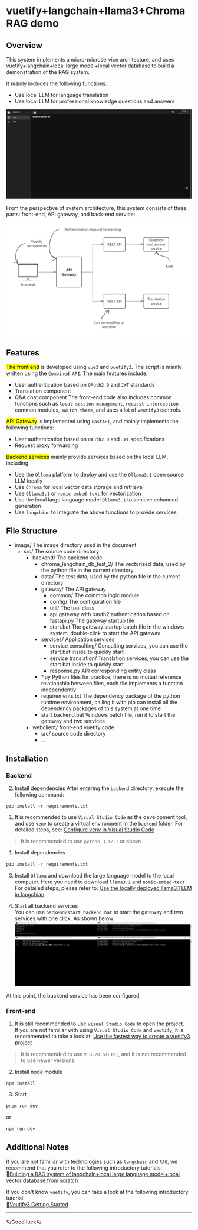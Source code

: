 # vuetify+langchain+llama3+Chroma RAG demo

## Overview
This system implements a micro-microservice architecture, and uses vuetify+langchain+local large model+local vector database to build a demonstration of the RAG system.   

It mainly includes the following functions:
- Use local LLM for language translation
- Use local LLM for professional knowledge questions and answers 

![demo](image/vuetify_langchian_rag_demo.gif) 

From the perspective of system architecture, this system consists of three parts: front-end, API gateway, and back-end service:
![Architecture](image/arch_en.png)

## Features

<mark>The front end</mark> is developed using `vue3` and `vuetify3`. The script is mainly written using the `Combined API`. The main features include:  
- User authentication based on `OAuth2.0` and `JWT` standards
- Translation component
- Q&A chat component
The front-end code also includes common functions such as `local session management`, `request interception` common modules, `switch theme`, and uses a lot of `veutify3` controls.

<mark>API Gateway</mark> is implemented using `FastAPI`, and mainly implements the following functions:
- User authentication based on `OAuth2.0` and `JWT` specifications
- Request proxy forwarding

<mark>Backend services</mark> mainly provide services based on the local LLM, including:
- Use the `Ollama` platform to deploy and use the `Ollama3.1` open source LLM locally
- Use `Chroma` for local vector data storage and retrieval
- Use `Ollama3.1` or `nomic-embed-text` for vectorization
- Use the local large language model `Ollama3.1` to achieve enhanced generation
- Use `langchian` to integrate the above functions to provide services

## File Structure
- image/ The image directory used in the document
    - src/ The source code directory
        - backend/ The backend code
            - chroma_langchain_db_test_2/ The vectorized data, used by the python file in the current directory
            - data/ The test data, used by the python file in the current directory
            - gateway/ The API gateway
                - common/ The common logic module
                - config/ The configuration file
                - util/ The tool class
                - api gateway with oauth2 authentication based on fastapi.py The gateway startup file
                - start.bat The gateway startup batch file in the windows system, double-click to start the API gateway
            - services/ Application services
                - service consulting/ Consulting services, you can use the start.bat inside to quickly start
                - service translation/ Translation services, you can use the start.bat inside to quickly start
                - response.py API corresponding entity class
            - *.py Python files for practice, there is no mutual reference relationship between files, each file implements a function independently
            - requirements.txt The dependency package of the python runtime environment, calling it with pip can install all the dependency packages of this system at one time
            - start backend.bat Windows batch file, run it to start the gateway and two services
        - webclient/ front-end vuetify code
            - src/ source code directory
            - ...

## Installation

### Backend
2. Install dependencies
After entering the `backend` directory, execute the following command:
```shell
pip install -r requirements.txt
```

1. It is recommended to use `Visual Studio Code` as the development tool, and use `venv` to create a virtual environment in the `backend` folder.
For detailed steps, see: [Configure venv in Visual Studio Code](http://www.wfcoding.com/articles/practice/0101%E5%9C%A8visual-studio-code%E4%B8%AD%E9%85%8D%E7%BD%AEvenv/)
> It is recommended to use `python 3.12.1` or above

1.  Install dependencies
```cmd
pip install -r requirements.txt
```

3. Install `Ollama` and download the large language model to the local computer. Here you need to download `llama3.1` and `nomic-embed-text`  
For detailed steps, please refer to: [Use the locally deployed llama3.1 LLM in langchian](http://www.wfcoding.com/articles/practice/0102%E5%9C%A8langchian%E4%B8%AD%E4%BD%BF%E7%94%A8%E6%9C%AC%E5%9C%B0%E9%83%A8%E7%BD%B2%E7%9A%84llama3%E5%A4%A7%E6%A8%A1%E5%9E%8B/)

4. Start all backend services  
You can use `backend/start backend.bat` to start the gateway and two services with one click. As shown below:  
![Started backend service](image/backend.jpg)

At this point, the backend service has been configured.

### Front-end

1. It is still recommended to use `Visual Studio Code` to open the project.  
If you are not familiar with using `Visual Studio Code` and `veutify`, it is recommended to take a look at: [Use the fastest way to create a vuetify3 project](http://www.wfcoding.com/articles/practice/0201%E7%94%A8%E6%9C%80%E5%BF%AB%E6%8D%B7%E7%9A%84%E6%96%B9%E6%B3%95%E5%88%9B%E5%BB%BAvuetify3%E9%A1%B9%E7%9B%AE/)
> It is recommended to use `V18.20.5(LTS)`, and it is not recommended to use newer versions.

2. Install node module
```shell
npm install
```

3. Start
```bash
pnpm run dev
```
or
```bash
npm run dev
```

## Additional Notes

If you are not familiar with technologies such as `langchain` and `RAG`, we recommend that you refer to the following introductory tutorials:  
🔗[Building a RAG system of langchain+local large language model+local vector database from scratch](http://www.wfcoding.com/series/%E4%BB%8E%E9%9B%B6%E6%90%AD%E5%BB%BAlangchain+%E6%9C%AC%E5%9C%B0%E5%A4%A7%E6%A8%A1%E5%9E%8B+%E6%9C%AC%E5%9C%B0%E7%9F%A2%E9%87%8F%E6%95%B0%E6%8D%AE%E5%BA%93%E7%9A%84rag%E7%B3%BB%E7%BB%9F/)

If you don't know `vuetify`, you can take a look at the following introductory tutorial:  
🔗[Veutify3 Getting Started](http://www.wfcoding.com/series/veutify3%E5%85%A5%E9%97%A8%E5%AE%9E%E6%88%98/)

---
🪐Good luck🪐
